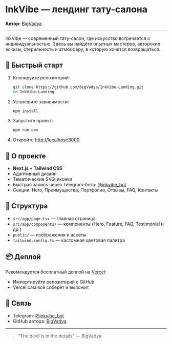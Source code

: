 # InkVibe — лендинг тату-салона

**Автор:** [BigVadya](https://github.com/BigVadya)

---

InkVibe — современный тату-салон, где искусство встречается с индивидуальностью. Здесь вы найдёте опытных мастеров, авторские эскизы, стерильность и атмосферу, в которую хочется возвращаться.

## 🚀 Быстрый старт

1. Клонируйте репозиторий:
   ```bash
   git clone https://github.com/BigVadya/InkVibe-Landing.git
   cd InkVibe-Landing
   ```
2. Установите зависимости:
   ```bash
   npm install
   ```
3. Запустите проект:
   ```bash
   npm run dev
   ```
4. Откройте [http://localhost:3000](http://localhost:3000)

## 🖤 О проекте

- **Next.js + Tailwind CSS**
- Адаптивный дизайн
- Тематические SVG-иконки
- Быстрая запись через Telegram-бота: [@inkvibe_bot](https://t.me/inkvibe_bot)
- Секции: Hero, Преимущества, Портфолио, Отзывы, FAQ, Контакты

## 📝 Структура

- `src/app/page.tsx` — главная страница
- `src/app/components/` — компоненты (Hero, Feature, FAQ, Testimonial и др.)
- `public/` — изображения и ассеты
- `tailwind.config.ts` — кастомная цветовая палитра

## 📦 Деплой

Рекомендуется бесплатный деплой на [Vercel](https://vercel.com/):

- Импортируйте репозиторий с GitHub
- Vercel сам всё соберёт и выложит

## 💬 Связь

- Telegram: [@inkvibe_bot](https://t.me/inkvibe_bot)
- GitHub автора: [BigVadya](https://github.com/BigVadya)

---

> "The devil is in the details" — BigVadya
